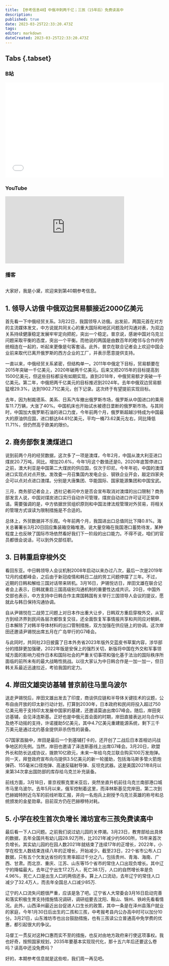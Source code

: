 ```yaml
---
title: 【参考信息40】中俄冲刺两千亿；三孩（15年后）免费读高中
description: 
published: true
date: 2023-03-25T22:33:20.473Z
tags: 
editor: markdown
dateCreated: 2023-03-25T22:33:20.473Z
---
```


## Tabs {.tabset}
### B站
<div style="position: relative; padding: 30% 45%;">
<iframe style="position: absolute; width: 100%; height: 100%; left: 0; top: 0;" src="//player.bilibili.com/player.html?&bvid=BV19v4y157N5&page=1&as_wide=1&high_quality=1&danmaku=1" scrolling="no" border="0" frameborder="no" framespacing="0" allowfullscreen="true"></iframe>
</div>

### YouTube
<div style="position: relative; padding-bottom: calc(56.25% * 0.75); /* 16:9 */ width: 75%; height: 0;">
<iframe style="position: absolute; top: 0; left: 0; width: 100%; height: 100%;" src="https://www.youtube-nocookie.com/embed/D4Hhqpn8wBc" title="YouTube video player" frameborder="0" allow="accelerometer; autoplay; clipboard-write; encrypted-media; gyroscope; picture-in-picture" allowfullscreen></iframe>
</div>
  
### 播客
<div class="podcast-player"></div>

## 

大家好，我是小黛，欢迎来到第40期参考信息。

## 1. 领导人访俄 中俄双边贸易额接近2000亿美元

首先看一下中俄经贸关系。3月22日，我国领导人访俄。出发前，两国元首在对方的主流媒体发文，中方说就共同关心的重大国际和地区问题及时沟通对表，为双边关系持续健康稳定发展牢牢定向把舵，突出一个稳定。普京说，感谢中国对乌克兰问题采取平衡的态度，突出一个平衡。而他说的两国是由数百年的睦邻与合作的传统相连在一起的，听起来更像是句客套话。此外，普京在联合记者会上欢迎中国企业前来取代已离开俄罗斯的西方企业的工厂，并表示愿意提供支持。

一直以来，中俄经贸关系紧密，但结构单一。2011年中俄定下目标，贸易额要在2015年突破一千亿美元，2020年破两千亿美元。后来又把2015年的目标提高到1500亿美元，但这些目标都没有如期实现。直到2018年，中俄贸易额才突破一千亿美元。第二年，中俄把两千亿美元的目标推迟到2024年。去年中俄双边贸易额猛增29.3%，达到1902.71亿美元，创下记录。这次终于有望提前实现目标。

去年，因为制裁德系、美系、日系汽车撤出俄罗斯市场，俄罗斯从中国进口的乘用车11.7万辆，大涨了40%。中国机床也开始试水被德日垄断的俄罗斯市场。与其同时，中国加大俄罗斯石油的进口力度，今年前两个月，俄罗斯超越沙特成为中国最大的原油供应国，进口额达84.61亿美元，平均一桶73.62美元左右，同比降低11.71%，但仍然高于欧美的限价。

## 2. 商务部恢复澳煤进口

说到前两个月的经贸数据，这次多了一项是澳煤，今年2月，中国从澳大利亚进口煤炭20.7万吨，同比。增加20.6%，今年1月这个数值还是0。2020年底暂停进口之前，澳大利亚是中国第二大煤炭的供应国，仅次于印尼。今年年初，中国的澳煤进口实现点对点开放。发改委一月召集国内发电企业、钢铁企业开会，敲定四家央企可以点对点进口澳煤。分别是大唐集团、华能国际、国家能源集团和中国宝武。

三月，商务部记者会上，透社记者问中方是否会宣布取消对澳煤的出口限制？商务部发言人说，中国对煤炭进口实行自动许可管理，煤炭自动进口许可证可正常申请。需要强调的是，中方依据世贸组织原则和中国法律法规管理对外贸易，将相关的管理方式误读为限制措施是不合适的。

总体上，外贸数据并不乐观。今年前两个月，我国进出口总值同比下降0.8%。海关总署署长3月20日回应集装箱空箱堆港。说大量空箱在我国港口蓄势待发，某种程度上也反映了国际市场依然看好我们下一阶段的出口能力。不得不说，咱们的官员都很会说话，可以到外交部任职。

## 3. 日韩重启穿梭外交

看回东亚。中日韩领导人会议机制2008年启动以来办过八次，最后一次是2019年12月的成都峰会，之后由于新冠疫情和韩日二战的劳工问题停摆了三年。不过，近期的日韩和解给三国对话带来转机。3月16日，尹锡悦访日，岸田文雄在联合记者会上表示，日韩就重启三国高级别沟通机制的重要性达成共识。20日，中国外交部也表示，中方支持中日韩合作主席国韩国有关举行三国领导人会议的提议，愿就此与韩日保持沟通协调。

自从尹锡悦在二战劳工问题上对日本作出重大让步，日韩双方重启穿梭外交，从官方到经济界到民间各层次都恢复交往，还全面恢复军事情报共享和共同应对朝鲜。日本解除了对韩半导体材料的出口管制措施，双方加强在供应链上的协调。这次岸田还邀请尹锡悦出席五月在广岛举行的G7峰会。

与此同时，共同社23日披露了日本外务省2023年版外交蓝皮书草案内容，涉华部分的措辞更加强硬，2022年版是安保上的强烈关切，新版将中国在外交和军事领域方面的影响力视作日本和国际社会的严重关切事项和强化基于法治的国际秩序所面临的前所未有的最大战略性挑战。以往大家认为中日韩合作是一加一加一，但日韩关系最近迅速拉近，考验我国的定力。

## 4. 岸田文雄突访基辅 普京前往马里乌波尔

送走尹锡悦后，岸田文雄出发去了印度，商谈供应链和半导体关键技术的议题，公布自由开放的印太新行动计划，打算到2030年，日本政府和民间将投入超过750亿美元用于支持印太发展中国家的基建，还邀请莫迪出席G7峰会。随后，岸田突访基辅，会见泽连斯基。正好也是中俄元首会面的时期，岸田直接表达对乌合作以及绝不动摇的支持，许诺援助5亿美元，其中4.7亿美元重建能源系统，剩下三千万美元是通过北约基金提供非杀伤性的装备。

G7国家首脑中，岸田是最后一个到基辅打卡的，还开创了二战后日本首相访问战争地区的先例。当然，岸田也邀请了泽连斯基线上出席G7峰会。3月20日，欧盟外长和防长达成协议，拨款10亿欧元，未来一年给乌克兰联合购买100万发炮弹。同一天，拜登政府宣布向乌提供3.5亿美元的新一轮援助，包括海马斯多管火箭炮弹药、155毫米口径炮弹、高速反辐射导弹、反坦克武器。这是美国2021年8月以来第34次拿出国防部的库存给乌克兰补充装备。

前线方面，3月18日，普京视察克里米亚后，突然坐直升机前往乌克兰南部港口城市马里乌波尔。去年5月以来，俄军控制着这里，而泽林斯基见完岸田，第二次到巴赫姆特附近乌军的前线听取汇报，并向一名炮兵上尉授予乌克兰英雄的称号和总统颁发的金星勋章。目前双方仍在巴赫穆特对耗。

## 5. 小学在校生首次负增长 潍坊宣布三孩免费读高中

最后看一下人口问题。之前我们说过幼儿园的关停潮。3月23日，教育部给出具体的数据，去年全国共有幼儿园28.92万所，比2021年减少约5600所，15年来首次负增长。其实幼儿园的在园人数2021年就结束了连续17年的正增长，2022年，小学在校生人数结束连续八年的正增长，开始减少。截至23日，22个省市公布人口数据，只有五个欠发达省份的生育率超过千分之八，包括贵州、青海、海南、广西、甘肃。而北京、重庆、江苏、山东等15个省市的常住人口出现负增长。其中辽宁的降幅最大。去年辽宁出生17.2万人，死亡38.1万，人口的自然增长率是负4.96%，死亡人口是出生人口的两倍还多。算上人口流动，去年辽宁的常住人口减少了32.4万人，而去年全国总人口减少85万.

辽宁的人口流失问题很严重，应该是急了吧。辽宁省人大常委会3月16日启动完善和落实积极生育支持措施情况调研，调研组要去沈阳、鞍山、锦州、铁岭先看看情况。此外，山西泽州最近出台促进人口生长的政策，其中一条是在泽州县落户就业的家庭，今年1月30日后出生的二孩和三孩，中考报考县内公办高中时可以加分10分。3月21日，山东潍坊市也出台鼓励措施，也有三孩读公立普通高中免学费的优惠，都引起很大的争议。

马督工一贯反对这种口惠而实不至的措施，也反对由地方政府来行使这项事权。我也好奇，按照国家规划，2035年要基本实现现代化，那十五六年后还要这么卷吗？读高中还没免费吗？

好的，本期参考信息就是这些啦，我们周一再见吧。
